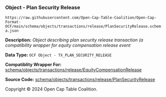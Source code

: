 ### Object - Plan Security Release

`https://raw.githubusercontent.com/Open-Cap-Table-Coalition/Open-Cap-Format-OCF/main/schema/objects/transactions/release/PlanSecurityRelease.schema.json`

  **Description:** _Object describing plan security release transaction (a compatibility wrapper for equity compensation release event_

  **Data Type:** `OCF Object - TX_PLAN_SECURITY_RELEASE`

  **Compatiblity Wrapper For:** [schema/objects/transactions/release/EquityCompensationRelease](./EquityCompensationRelease.md)

  **Source Code:** [schema/objects/transactions/release/PlanSecurityRelease](../../../../../../schema/objects/transactions/release/PlanSecurityRelease.schema.json)

Copyright © 2024 Open Cap Table Coalition.

